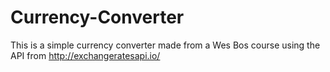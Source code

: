 # Currency-Converter
This is a simple currency converter made from a Wes Bos course using the API from http://exchangeratesapi.io/
